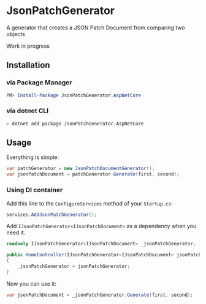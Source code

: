 # JsonPatchGenerator
A generator that creates a JSON Patch Document from comparing two objects

Work in progress

## Installation
### via Package Manager
```powershell
PM> Install-Package JsonPatchGenerator.AspNetCore
```

### via dotnet CLI
```bash
> dotnet add package JsonPatchGenerator.AspNetCore
```

## Usage
Everything is simple:
```c#
var patchGenerator = new JsonPatchDocumentGenerator();
var jsonPatchDocument = patchGenerator.Generate(first, second);
```

### Using DI container
Add this line to the `ConfigureServices` method of your `Startup.cs`:
```c#
services.AddJsonPatchGenerator();
```

Add `IJsonPatchGenerator<IJsonPatchDocument>` as a dependency when you need it.
```c#
readonly IJsonPatchGenerator<IJsonPatchDocument> _jsonPatchGenerator;

public HomeController(IJsonPatchGenerator<IJsonPatchDocument> jsonPatchGenerator)
{
    _jsonPatchGenerator = jsonPatchGenerator;
}
```

Now you can use it:
```c#
var jsonPatchDocument = _jsonPatchGenerator.Generate(first, second);
```
